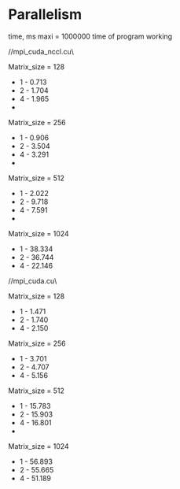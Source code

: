 # Parallelism
time, ms
maxi = 1000000
time of program working

   //mpi_cuda_nccl.cu\\

Matrix_size = 128

  - 1 - 0.713
  - 2 - 1.704
  - 4 - 1.965
  - 
Matrix_size = 256
  - 1 - 0.906
  - 2 - 3.504
  - 4 - 3.291
  - 
Matrix_size = 512

  - 1 - 2.022
  - 2 - 9.718
  - 4 - 7.591
  - 
Matrix_size = 1024

  - 1 - 38.334
  - 2 - 36.744
  - 4 - 22.146

   //mpi_cuda.cu\\
  
Matrix_size = 128

  - 1 - 1.471
  - 2 - 1.740
  - 4 - 2.150

Matrix_size = 256

  - 1 - 3.701
  - 2 - 4.707
  - 4 - 5.156

Matrix_size = 512

  - 1 - 15.783
  - 2 - 15.903
  - 4 - 16.801
  - 
Matrix_size = 1024

  - 1 - 56.893
  - 2 - 55.665
  - 4 - 51.189
